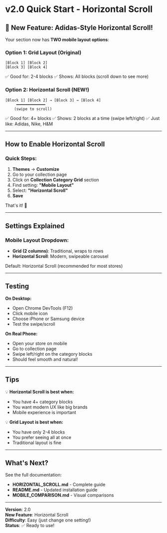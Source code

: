 # v2.0 Quick Start - Horizontal Scroll

## 🎉 New Feature: Adidas-Style Horizontal Scroll!

Your section now has **TWO mobile layout options**:

### Option 1: Grid Layout (Original)
```
[Block 1] [Block 2]
[Block 3] [Block 4]
```
✅ Good for: 2-4 blocks
✅ Shows: All blocks (scroll down to see more)

### Option 2: Horizontal Scroll (NEW!)
```
[Block 1] [Block 2] → [Block 3] → [Block 4]
     ━━━━━━━━━━━━━
    (swipe to scroll)
```
✅ Good for: 4+ blocks
✅ Shows: 2 blocks at a time (swipe left/right)
✅ Just like: Adidas, Nike, H&M

---

## How to Enable Horizontal Scroll

### Quick Steps:
1. **Themes** → **Customize**
2. Go to your collection page
3. Click on **Collection Category Grid** section
4. Find setting: **"Mobile Layout"**
5. Select: **"Horizontal Scroll"**
6. **Save**

That's it! 🎊

---

## Settings Explained

### Mobile Layout Dropdown:
- **Grid (2 columns)**: Traditional, wraps to rows
- **Horizontal Scroll**: Modern, swipeable carousel

Default: Horizontal Scroll (recommended for most stores)

---

## Testing

**On Desktop:**
- Open Chrome DevTools (F12)
- Click mobile icon
- Choose iPhone or Samsung device
- Test the swipe/scroll

**On Real Phone:**
- Open your store on mobile
- Go to collection page
- Swipe left/right on the category blocks
- Should feel smooth and natural!

---

## Tips

💡 **Horizontal Scroll is best when:**
- You have 4+ category blocks
- You want modern UX like big brands
- Mobile experience is important

💡 **Grid Layout is best when:**
- You have only 2-4 blocks
- You prefer seeing all at once
- Traditional layout is fine

---

## What's Next?

See the full documentation:
- **HORIZONTAL_SCROLL.md** - Complete guide
- **README.md** - Updated installation guide
- **MOBILE_COMPARISON.md** - Visual comparisons

---

**Version**: 2.0  
**New Feature**: Horizontal Scroll  
**Difficulty**: Easy (just change one setting!)  
**Status**: ✅ Ready to use!
